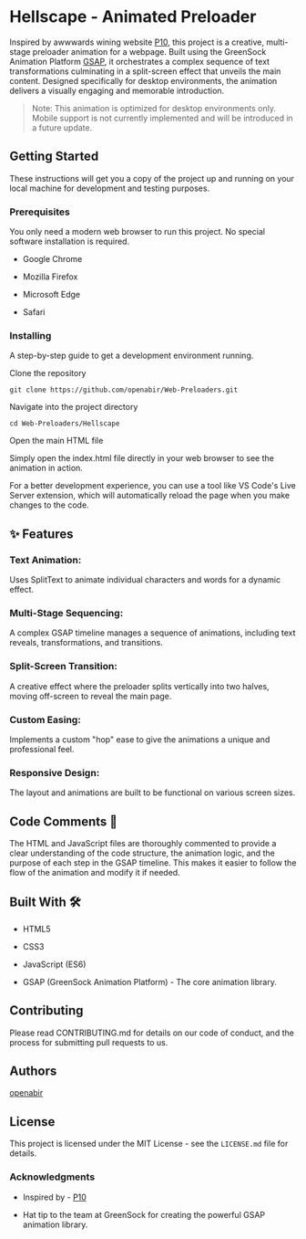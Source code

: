 # Hellscape - Animated Preloader
Inspired by awwwards wining website [P10](https://p10.mubien.com), this project is a creative, multi-stage preloader animation for a webpage. Built using the GreenSock Animation Platform [GSAP](), it orchestrates a complex sequence of text transformations culminating in a split-screen effect that unveils the main content. Designed specifically for desktop environments, the animation delivers a visually engaging and memorable introduction.

> Note: This animation is optimized for desktop environments only. Mobile support is not currently implemented and will be introduced in a future update.

## Getting Started
These instructions will get you a copy of the project up and running on your local machine for development and testing purposes.

### Prerequisites
You only need a modern web browser to run this project. No special software installation is required.

- Google Chrome

- Mozilla Firefox

- Microsoft Edge

- Safari

### Installing
A step-by-step guide to get a development environment running.

Clone the repository

```git clone https://github.com/openabir/Web-Preloaders.git```

Navigate into the project directory

```cd Web-Preloaders/Hellscape```

Open the main HTML file

Simply open the index.html file directly in your web browser to see the animation in action.

For a better development experience, you can use a tool like VS Code's Live Server extension, which will automatically reload the page when you make changes to the code.

## ✨ Features
### Text Animation:
Uses SplitText to animate individual characters and words for a dynamic effect.

### Multi-Stage Sequencing:
A complex GSAP timeline manages a sequence of animations, including text reveals, transformations, and transitions.

### Split-Screen Transition:
A creative effect where the preloader splits vertically into two halves, moving off-screen to reveal the main page.

### Custom Easing:
Implements a custom "hop" ease to give the animations a unique and professional feel.

### Responsive Design:
The layout and animations are built to be functional on various screen sizes.

## Code Comments 💬
The HTML and JavaScript files are thoroughly commented to provide a clear understanding of the code structure, the animation logic, and the purpose of each step in the GSAP timeline. This makes it easier to follow the flow of the animation and modify it if needed.

## Built With 🛠️
- HTML5

- CSS3

- JavaScript (ES6)

- GSAP (GreenSock Animation Platform) - The core animation library.

## Contributing
Please read CONTRIBUTING.md for details on our code of conduct, and the process for submitting pull requests to us.

## Authors
[openabir](https://github.com/openabir)

## License
This project is licensed under the MIT License - see the ```LICENSE.md``` file for details.

### Acknowledgments
- Inspired by - [P10](https://p10.mubien.com)

- Hat tip to the team at GreenSock for creating the powerful GSAP animation library.